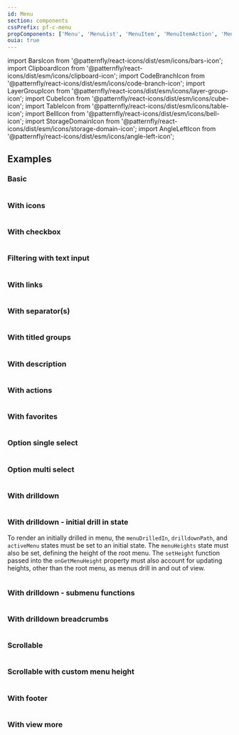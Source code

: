 ```yaml
---
id: Menu
section: components
cssPrefix: pf-c-menu
propComponents: ['Menu', 'MenuList', 'MenuItem', 'MenuItemAction', 'MenuContent', 'MenuInput', 'MenuGroup']
ouia: true
---
```


import BarsIcon from '@patternfly/react-icons/dist/esm/icons/bars-icon';
import ClipboardIcon from '@patternfly/react-icons/dist/esm/icons/clipboard-icon';
import CodeBranchIcon from '@patternfly/react-icons/dist/esm/icons/code-branch-icon';
import LayerGroupIcon from '@patternfly/react-icons/dist/esm/icons/layer-group-icon';
import CubeIcon from '@patternfly/react-icons/dist/esm/icons/cube-icon';
import TableIcon from '@patternfly/react-icons/dist/esm/icons/table-icon';
import BellIcon from '@patternfly/react-icons/dist/esm/icons/bell-icon';
import StorageDomainIcon from '@patternfly/react-icons/dist/esm/icons/storage-domain-icon';
import AngleLeftIcon from '@patternfly/react-icons/dist/esm/icons/angle-left-icon';

## Examples

### Basic

```ts file="MenuBasic.tsx"
```

### With icons

```ts file="MenuWithIcons.tsx"
```

### With checkbox

```ts file="./MenuWithCheckbox.tsx" isBeta
```

### Filtering with text input

```ts file="MenuFilteringWithTextInput.tsx"
```

### With links

```ts file="MenuWithLinks.tsx"
```

### With separator(s)

```ts file="MenuWithSeparators.tsx"
```

### With titled groups

```ts file="MenuWithTitledGroups.tsx"
```

### With description

```ts file="MenuWithDescription.tsx"
```

### With actions

```ts file="MenuWithActions.tsx"
```

### With favorites

```ts file="MenuWithFavorites.tsx"
```

### Option single select

```ts file="MenuOptionSingleSelect.tsx"
```

### Option multi select

```ts file="MenuOptionMultiSelect.tsx"
```

### With drilldown

```ts file="./MenuWithDrilldown.tsx" isBeta
```

### With drilldown - initial drill in state

To render an initially drilled in menu, the `menuDrilledIn`, `drilldownPath`, and `activeMenu` states must be set to an initial state. The `menuHeights` state must also be set, defining the height of the root menu. The `setHeight` function passed into the `onGetMenuHeight` property must also account for updating heights, other than the root menu, as menus drill in and out of view.

```ts file="./MenuWithDrilldownInitialState.tsx" isBeta
```

### With drilldown - submenu functions

```ts file="./MenuWithDrilldownSubmenuFunctions.tsx" isBeta
```

### With drilldown breadcrumbs

```ts file="MenuWithDrilldownBreadcrumbs.tsx" isBeta
```

### Scrollable

```ts file="MenuScrollable.tsx"
```

### Scrollable with custom menu height

```ts file="MenuScrollableCustomMenuHeight.tsx"
```

### With footer

```ts file="MenuWithFooter.tsx"
```

### With view more

```ts file="MenuWithViewMore.tsx"
```
